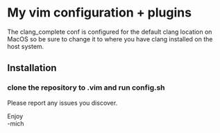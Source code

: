 # My vim configuration + plugins

  The clang_complete conf is configured for the default clang location on MacOS
  so be sure to change it to where you have clang installed on the host system.

## Installation
### clone the repository to .vim and run config.sh

Please report any issues you discover.  
  

Enjoy  
-mich
